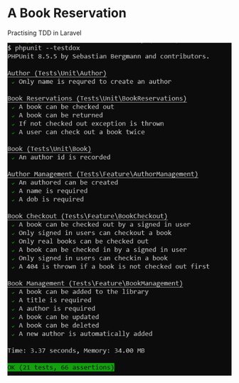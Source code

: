 
# A Book Reservation

Practising TDD in Laravel

![PHPUnit Testdox](./public/images/phpunit-testdox.png)
